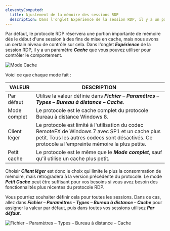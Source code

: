 ```yaml
---
eleventyComputed:
  title: Ajustement de la mémoire des sessions RDP
  description: Dans l'onglet Expérience de la session RDP, il y a un paramètre Cache que vous pouvez utiliser pour contrôler le comportement.
---
```

Par défaut, le protocole RDP réservera une portion importante de mémoire dès le début d'une session à des fins de mise en cache, mais nous avons un certain niveau de contrôle sur cela. Dans l'onglet ***Expérience*** de la session RDP, il y a un paramètre ***Cache*** que vous pouvez utiliser pour contrôler le comportement.

![Mode Cache](https://cdnweb.devolutions.net/docs/docs_en_kb_KB4455.png)

Voici ce que chaque mode fait :

| VALEUR      | DESCRIPTION                                                                  |
|-------------|------------------------------------------------------------------------------|
| Par défaut  | Utilise la valeur définie dans ***Fichier – Paramètres – Types – Bureau à distance – Cache***. |
| Mode complet| Le protocole est le cache complet du protocole Bureau à distance Windows 8.                |
| Client léger| Le protocole est limité à l'utilisation du codec RemoteFX de Windows 7 avec SP1 et un cache plus petit. Tous les autres codecs sont désactivés. Ce protocole a l'empreinte mémoire la plus petite. |
| Petit cache | Le protocole est le même que le ***Mode complet***, sauf qu'il utilise un cache plus petit. |

Choisir ***Client léger*** est donc le choix qui limite le plus la consommation de mémoire, mais rétrogradera à la version précédente du protocole. Le mode ***Petit Cache*** peut être suffisant pour vos besoins si vous avez besoin des fonctionnalités plus récentes du protocole RDP.

Vous pourriez souhaiter définir cela pour toutes les sessions. Dans ce cas, allez dans ***Fichier – Paramètres – Types – Bureau à distance – Cache*** pour assigner la valeur par défaut, puis dans toutes vos sessions utilisez ***Par défaut***.

![Fichier – Paramètres – Types – Bureau à distance – Cache](https://cdnweb.devolutions.net/docs/docs_en_kb_KB4456.png)
